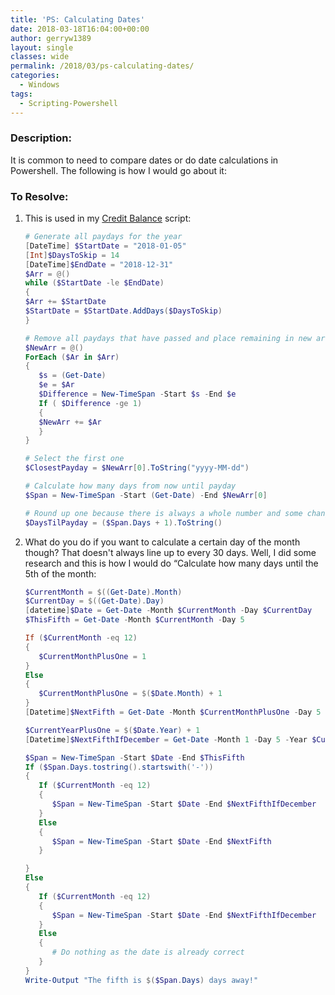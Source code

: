 ```yaml
---
title: 'PS: Calculating Dates'
date: 2018-03-18T16:04:00+00:00
author: gerryw1389
layout: single
classes: wide
permalink: /2018/03/ps-calculating-dates/
categories:
  - Windows
tags:
  - Scripting-Powershell
---
```

<!--more-->

### Description:

It is common to need to compare dates or do date calculations in Powershell. The following is how I would go about it:

### To Resolve:

1. This is used in my [Credit Balance](https://automationadmin.com/2018/02/ps-send-me-my-credit-balance/) script:

   ```powershell
   # Generate all paydays for the year
   [DateTime] $StartDate = "2018-01-05"
   [Int]$DaysToSkip = 14
   [DateTime]$EndDate = "2018-12-31"
   $Arr = @()
   while ($StartDate -le $EndDate) 
   {
   $Arr += $StartDate 
   $StartDate = $StartDate.AddDays($DaysToSkip)
   }

   # Remove all paydays that have passed and place remaining in new array
   $NewArr = @()
   ForEach ($Ar in $Arr)
   {
      $s = (Get-Date)
      $e = $Ar
      $Difference = New-TimeSpan -Start $s -End $e
      If ( $Difference -ge 1)
      {
      $NewArr += $Ar
      }
   }

   # Select the first one
   $ClosestPayday = $NewArr[0].ToString("yyyy-MM-dd")

   # Calculate how many days from now until payday
   $Span = New-TimeSpan -Start (Get-Date) -End $NewArr[0]

   # Round up one because there is always a whole number and some change
   $DaysTilPayday = ($Span.Days + 1).ToString()
   ```

2. What do you do if you want to calculate a certain day of the month though? That doesn't always line up to every 30 days. Well, I did some research and this is how I would do &#8220;Calculate how many days until the 5th of the month:

   ```powershell
   $CurrentMonth = $((Get-Date).Month)
   $CurrentDay = $((Get-Date).Day)
   [datetime]$Date = Get-Date -Month $CurrentMonth -Day $CurrentDay
   $ThisFifth = Get-Date -Month $CurrentMonth -Day 5

   If ($CurrentMonth -eq 12)
   {
      $CurrentMonthPlusOne = 1
   }
   Else
   {
      $CurrentMonthPlusOne = $($Date.Month) + 1
   }
   [Datetime]$NextFifth = Get-Date -Month $CurrentMonthPlusOne -Day 5

   $CurrentYearPlusOne = $($Date.Year) + 1
   [Datetime]$NextFifthIfDecember = Get-Date -Month 1 -Day 5 -Year $CurrentYearPlusOne

   $Span = New-TimeSpan -Start $Date -End $ThisFifth
   If ($Span.Days.tostring().startswith('-'))
   {
      If ($CurrentMonth -eq 12)
      {
         $Span = New-TimeSpan -Start $Date -End $NextFifthIfDecember
      }
      Else
      {
         $Span = New-TimeSpan -Start $Date -End $NextFifth
      }

   }
   Else
   {
      If ($CurrentMonth -eq 12)
      {
         $Span = New-TimeSpan -Start $Date -End $NextFifthIfDecember
      }
      Else
      {
         # Do nothing as the date is already correct
      }
   }
   Write-Output "The fifth is $($Span.Days) days away!"
   ```

